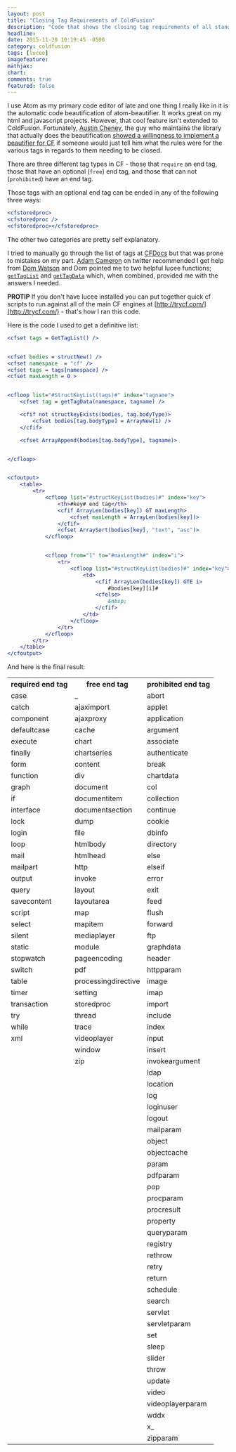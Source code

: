 ```yaml
---
layout: post
title: "Closing Tag Requirements of ColdFusion"
description: "Code that shows the closing tag requirements of all standard ColdFusion tags"
headline:
date: 2015-11-20 10:19:45 -0500
category: coldfusion
tags: [lucee]
imagefeature:
mathjax:
chart:
comments: true
featured: false
---
```

I use Atom as my primary code editor of late and one thing I really like in it is the automatic code beautification of atom-beautifier.  It works great on my html and javascript projects.  However, that cool feature isn't extended to ColdFusion.  Fortunately, [Austin Cheney](https://github.com/prettydiff), the guy who maintains the library that actually does the beautification [showed a willingness to implement a beautifier for CF](https://github.com/prettydiff/prettydiff/issues/158) if someone would just tell him what the rules were for the various tags in regards to them needing to be closed.

There are three different tag types in CF - those that `require` an end tag, those that have an optional (`free`) end tag, and those that can not (`prohibited`) have an end tag.

Those tags with an optional end tag can be ended in any of the following three ways:

```cfm
<cfstoredproc>
<cfstoredproc />
<cfstoredproc></cfstoredproc>
```

The other two categories are pretty self explanatory.

I tried to manually go through the list of tags at [CFDocs](http://cfdocs.org/tags) but that was prone to mistakes on my part.  [Adam Cameron](https://twitter.com/DAC_dev) on twitter recommended I get help from [Dom Watson](https://twitter.com/dom_watson) and Dom pointed me to two helpful lucee functions; [`getTagList`](http://docs.lucee.org/reference/functions/gettaglist.html) and [`getTagData`](http://docs.lucee.org/reference/functions/gettagdata.html) which, when combined, provided me with the answers I needed.


**PROTIP** If you don't have lucee installed you can put together quick cf scripts to run against all of the main CF engines at [http://trycf.com/](http://trycf.com/) - that's how I ran this code.


Here is the code I used to get a definitive list:

```cfm
<cfset tags = GetTagList() />


<cfset bodies = structNew() />
<cfset namespace  = "cf" />
<cfset tags = tags[namespace] />
<cfset maxLength = 0 >


<cfloop list="#StructKeyList(tags)#" index="tagname">
    <cfset tag = getTagData(namespace, tagname) />

    <cfif not structkeyExists(bodies, tag.bodyType)>
        <cfset bodies[tag.bodyType] = ArrayNew(1) />
    </cfif>

    <cfset ArrayAppend(bodies[tag.bodyType], tagname)>


</cfloop>


<cfoutput>
    <table>
        <tr>
            <cfloop list="#structKeyList(bodies)#" index="key">
                <th>#key# end tag</th>
                <cfif ArrayLen(bodies[key]) GT maxLength>
                    <cfset maxLength = ArrayLen(bodies[key])>
                </cfif>
                <cfset ArraySort(bodies[key], "text", "asc")>
            </cfloop>


            <cfloop from="1" to="#maxLength#" index="i">
                <tr>
                    <cfloop list="#structKeyList(bodies)#" index="key">
                        <td>
                            <cfif ArrayLen(bodies[key]) GTE i>
                                #bodies[key][i]#
                            <cfelse>
                                &nbsp;
                            </cfif>
                        </td>
                    </cfloop>
                </tr>
            </cfloop>
        </tr>
    </table>
</cfoutput>

```

And here is the final result:

<table class="table">
  <tbody>
    <tr>
      <th>required end tag</th>
      <th>free end tag</th>
      <th>prohibited end tag</th>
    </tr>
    <tr>
      <td>
        case
      </td>
      <td>
        _
      </td>
      <td>
        abort
      </td>
    </tr>
    <tr>
      <td>
        catch
      </td>
      <td>
        ajaximport
      </td>
      <td>
        applet
      </td>
    </tr>
    <tr>
      <td>
        component
      </td>
      <td>
        ajaxproxy
      </td>
      <td>
        application
      </td>
    </tr>
    <tr>
      <td>
        defaultcase
      </td>
      <td>
        cache
      </td>
      <td>
        argument
      </td>
    </tr>
    <tr>
      <td>
        execute
      </td>
      <td>
        chart
      </td>
      <td>
        associate
      </td>
    </tr>
    <tr>
      <td>
        finally
      </td>
      <td>
        chartseries
      </td>
      <td>
        authenticate
      </td>
    </tr>
    <tr>
      <td>
        form
      </td>
      <td>
        content
      </td>
      <td>
        break
      </td>
    </tr>
    <tr>
      <td>
        function
      </td>
      <td>
        div
      </td>
      <td>
        chartdata
      </td>
    </tr>
    <tr>
      <td>
        graph
      </td>
      <td>
        document
      </td>
      <td>
        col
      </td>
    </tr>
    <tr>
      <td>
        if
      </td>
      <td>
        documentitem
      </td>
      <td>
        collection
      </td>
    </tr>
    <tr>
      <td>
        interface
      </td>
      <td>
        documentsection
      </td>
      <td>
        continue
      </td>
    </tr>
    <tr>
      <td>
        lock
      </td>
      <td>
        dump
      </td>
      <td>
        cookie
      </td>
    </tr>
    <tr>
      <td>
        login
      </td>
      <td>
        file
      </td>
      <td>
        dbinfo
      </td>
    </tr>
    <tr>
      <td>
        loop
      </td>
      <td>
        htmlbody
      </td>
      <td>
        directory
      </td>
    </tr>
    <tr>
      <td>
        mail
      </td>
      <td>
        htmlhead
      </td>
      <td>
        else
      </td>
    </tr>
    <tr>
      <td>
        mailpart
      </td>
      <td>
        http
      </td>
      <td>
        elseif
      </td>
    </tr>
    <tr>
      <td>
        output
      </td>
      <td>
        invoke
      </td>
      <td>
        error
      </td>
    </tr>
    <tr>
      <td>
        query
      </td>
      <td>
        layout
      </td>
      <td>
        exit
      </td>
    </tr>
    <tr>
      <td>
        savecontent
      </td>
      <td>
        layoutarea
      </td>
      <td>
        feed
      </td>
    </tr>
    <tr>
      <td>
        script
      </td>
      <td>
        map
      </td>
      <td>
        flush
      </td>
    </tr>
    <tr>
      <td>
        select
      </td>
      <td>
        mapitem
      </td>
      <td>
        forward
      </td>
    </tr>
    <tr>
      <td>
        silent
      </td>
      <td>
        mediaplayer
      </td>
      <td>
        ftp
      </td>
    </tr>
    <tr>
      <td>
        static
      </td>
      <td>
        module
      </td>
      <td>
        graphdata
      </td>
    </tr>
    <tr>
      <td>
        stopwatch
      </td>
      <td>
        pageencoding
      </td>
      <td>
        header
      </td>
    </tr>
    <tr>
      <td>
        switch
      </td>
      <td>
        pdf
      </td>
      <td>
        httpparam
      </td>
    </tr>
    <tr>
      <td>
        table
      </td>
      <td>
        processingdirective
      </td>
      <td>
        image
      </td>
    </tr>
    <tr>
      <td>
        timer
      </td>
      <td>
        setting
      </td>
      <td>
        imap
      </td>
    </tr>
    <tr>
      <td>
        transaction
      </td>
      <td>
        storedproc
      </td>
      <td>
        import
      </td>
    </tr>
    <tr>
      <td>
        try
      </td>
      <td>
        thread
      </td>
      <td>
        include
      </td>
    </tr>
    <tr>
      <td>
        while
      </td>
      <td>
        trace
      </td>
      <td>
        index
      </td>
    </tr>
    <tr>
      <td>
        xml
      </td>
      <td>
        videoplayer
      </td>
      <td>
        input
      </td>
    </tr>
    <tr>
      <td>
        &nbsp;
      </td>
      <td>
        window
      </td>
      <td>
        insert
      </td>
    </tr>
    <tr>
      <td>
        &nbsp;
      </td>
      <td>
        zip
      </td>
      <td>
        invokeargument
      </td>
    </tr>
    <tr>
      <td>
        &nbsp;
      </td>
      <td>
        &nbsp;
      </td>
      <td>
        ldap
      </td>
    </tr>
    <tr>
      <td>
        &nbsp;
      </td>
      <td>
        &nbsp;
      </td>
      <td>
        location
      </td>
    </tr>
    <tr>
      <td>
        &nbsp;
      </td>
      <td>
        &nbsp;
      </td>
      <td>
        log
      </td>
    </tr>
    <tr>
      <td>
        &nbsp;
      </td>
      <td>
        &nbsp;
      </td>
      <td>
        loginuser
      </td>
    </tr>
    <tr>
      <td>
        &nbsp;
      </td>
      <td>
        &nbsp;
      </td>
      <td>
        logout
      </td>
    </tr>
    <tr>
      <td>
        &nbsp;
      </td>
      <td>
        &nbsp;
      </td>
      <td>
        mailparam
      </td>
    </tr>
    <tr>
      <td>
        &nbsp;
      </td>
      <td>
        &nbsp;
      </td>
      <td>
        object
      </td>
    </tr>
    <tr>
      <td>
        &nbsp;
      </td>
      <td>
        &nbsp;
      </td>
      <td>
        objectcache
      </td>
    </tr>
    <tr>
      <td>
        &nbsp;
      </td>
      <td>
        &nbsp;
      </td>
      <td>
        param
      </td>
    </tr>
    <tr>
      <td>
        &nbsp;
      </td>
      <td>
        &nbsp;
      </td>
      <td>
        pdfparam
      </td>
    </tr>
    <tr>
      <td>
        &nbsp;
      </td>
      <td>
        &nbsp;
      </td>
      <td>
        pop
      </td>
    </tr>
    <tr>
      <td>
        &nbsp;
      </td>
      <td>
        &nbsp;
      </td>
      <td>
        procparam
      </td>
    </tr>
    <tr>
      <td>
        &nbsp;
      </td>
      <td>
        &nbsp;
      </td>
      <td>
        procresult
      </td>
    </tr>
    <tr>
      <td>
        &nbsp;
      </td>
      <td>
        &nbsp;
      </td>
      <td>
        property
      </td>
    </tr>
    <tr>
      <td>
        &nbsp;
      </td>
      <td>
        &nbsp;
      </td>
      <td>
        queryparam
      </td>
    </tr>
    <tr>
      <td>
        &nbsp;
      </td>
      <td>
        &nbsp;
      </td>
      <td>
        registry
      </td>
    </tr>
    <tr>
      <td>
        &nbsp;
      </td>
      <td>
        &nbsp;
      </td>
      <td>
        rethrow
      </td>
    </tr>
    <tr>
      <td>
        &nbsp;
      </td>
      <td>
        &nbsp;
      </td>
      <td>
        retry
      </td>
    </tr>
    <tr>
      <td>
        &nbsp;
      </td>
      <td>
        &nbsp;
      </td>
      <td>
        return
      </td>
    </tr>
    <tr>
      <td>
        &nbsp;
      </td>
      <td>
        &nbsp;
      </td>
      <td>
        schedule
      </td>
    </tr>
    <tr>
      <td>
        &nbsp;
      </td>
      <td>
        &nbsp;
      </td>
      <td>
        search
      </td>
    </tr>
    <tr>
      <td>
        &nbsp;
      </td>
      <td>
        &nbsp;
      </td>
      <td>
        servlet
      </td>
    </tr>
    <tr>
      <td>
        &nbsp;
      </td>
      <td>
        &nbsp;
      </td>
      <td>
        servletparam
      </td>
    </tr>
    <tr>
      <td>
        &nbsp;
      </td>
      <td>
        &nbsp;
      </td>
      <td>
        set
      </td>
    </tr>
    <tr>
      <td>
        &nbsp;
      </td>
      <td>
        &nbsp;
      </td>
      <td>
        sleep
      </td>
    </tr>
    <tr>
      <td>
        &nbsp;
      </td>
      <td>
        &nbsp;
      </td>
      <td>
        slider
      </td>
    </tr>
    <tr>
      <td>
        &nbsp;
      </td>
      <td>
        &nbsp;
      </td>
      <td>
        throw
      </td>
    </tr>
    <tr>
      <td>
        &nbsp;
      </td>
      <td>
        &nbsp;
      </td>
      <td>
        update
      </td>
    </tr>
    <tr>
      <td>
        &nbsp;
      </td>
      <td>
        &nbsp;
      </td>
      <td>
        video
      </td>
    </tr>
    <tr>
      <td>
        &nbsp;
      </td>
      <td>
        &nbsp;
      </td>
      <td>
        videoplayerparam
      </td>
    </tr>
    <tr>
      <td>
        &nbsp;
      </td>
      <td>
        &nbsp;
      </td>
      <td>
        wddx
      </td>
    </tr>
    <tr>
      <td>
        &nbsp;
      </td>
      <td>
        &nbsp;
      </td>
      <td>
        x_
      </td>
    </tr>
    <tr>
      <td>
        &nbsp;
      </td>
      <td>
        &nbsp;
      </td>
      <td>
        zipparam
      </td>
    </tr>
  </tbody>
</table>
